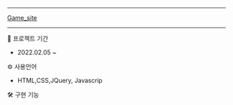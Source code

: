 ***

[Game_site](https://mingnana.github.io/Portfolio_GAME-SITE/index.html) 

***

📆 프로젝트 기간
* 2022.02.05 ~

⚙ 사용언어
* HTML,CSS,JQuery, Javascrip 

🛠 구현 기능


